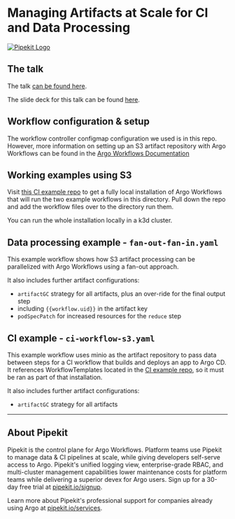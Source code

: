 # Managing Artifacts at Scale for CI and Data Processing

[![Pipekit Logo](https://raw.githubusercontent.com/pipekit/talk-demos/main/assets/images/pipekit-logo.png)](https://pipekit.io?utm_campaign=talk-demos)

## The talk
The talk [can be found here](https://youtu.be/ucnOQuNkIbE).

The slide deck for this talk can be found [here](slide-deck.pdf).

## Workflow configuration & setup
The workflow controller configmap configuration we used is in this repo. However, more information on setting up an S3 artifact repository with Argo Workflows can be found in the [Argo Workflows Documentation](https://argoproj.github.io/argo-workflows/configure-artifact-repository/#configuring-aws-s3)

## Working examples using S3
Visit [this CI example repo](https://github.com/pipekit/argo-workflows-ci-example) to get a fully local installation of Argo Workflows that will run the two example workflows in this directory. Pull down the repo and add the workflow files over to the directory run them.

You can run the whole installation locally in a k3d cluster.

## Data processing example - `fan-out-fan-in.yaml`
This example workflow shows how S3 artifact processing can be parallelized with Argo Workflows using a fan-out approach.

It also includes further artifact configurations:
- `artifactGC` strategy for all artifacts, plus an over-ride for the final output step
- including `{{workflow.uid}}` in the artifact key
- `podSpecPatch` for increased resources for the `reduce` step

## CI example - `ci-workflow-s3.yaml`
This example workflow uses minio as the artifact repository to pass data between steps for a CI workflow that builds and deploys an app to Argo CD. It references WorkflowTemplates located in the [CI example repo](https://github.com/pipekit/argo-workflows-ci-example), so it must be ran as part of that installation.

It also includes further artifact configurations:
- `artifactGC` strategy for all artifacts

---

## About Pipekit

Pipekit is the control plane for Argo Workflows. Platform teams use Pipekit to manage data & CI pipelines at scale, while giving developers self-serve access to Argo. Pipekit's unified logging view, enterprise-grade RBAC, and multi-cluster management capabilities lower maintenance costs for platform teams while delivering a superior devex for Argo users. Sign up for a 30-day free trial at [pipekit.io/signup](https://pipekit.io/signup?utm_campaign=talk-demos).

Learn more about Pipekit's professional support for companies already using Argo at [pipekit.io/services](https://pipekit.io/services?utm_campaign=talk-demos).
